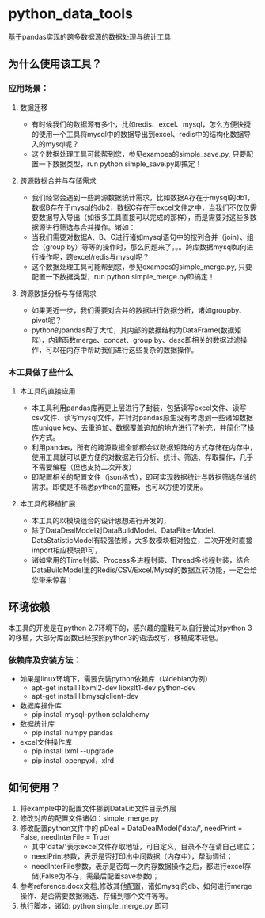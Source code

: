 # python_data_tools
基于pandas实现的跨多数据源的数据处理与统计工具

## 为什么使用该工具？
### 应用场景：
1. 数据迁移
	- 有时候我们的数据源有多个，比如redis、excel、mysql，怎么方便快捷的使用一个工具将mysql中的数据导出到excel、redis中的结构化数据导入的mysql呢？
	- 这个数据处理工具可能帮到您，参见exampes的simple_save.py, 只要配置一下数据类型，run python simple_save.py即搞定！


2. 跨源数据合并与存储需求
	- 我们经常会遇到一些跨源数据统计需求，比如数据A存在于mysql的db1，数据B存在于mysql的db2，数据C存在于excel文件之中，当我们不仅仅需要数据导入导出（如很多工具直接可以完成的那样），而是需要对这些多数据源进行筛选与合并操作。诸如：
	- 当我们需要对数据A、B、C进行诸如mysql语句中的按列合并（join）、组合（group by）等等的操作时，那么问题来了。。。跨库数据mysql如何进行操作呢，跨excel/redis与mysql呢？
 	- 这个数据处理工具可能帮到您，参见exampes的simple_merge.py, 只要配置一下数据类型，run python simple_merge.py即搞定！

3. 跨源数据分析与存储需求
	- 如果更近一步，我们需要对合并的数据进行数据分析，诸如groupby、pivot呢？
	- python的pandas帮了大忙，其内部的数据结构为DataFrame(数据矩阵)，内建函数merge、concat、group by、desc即相关的数据过滤操作，可以在内存中帮助我们进行这些复杂的数据操作。

### 本工具做了些什么
1. 本工具的直接应用
	- 本工具利用pandas库再更上层进行了封装，包括读写excel文件、读写csv文件、读写mysql文件，并针对pandas原生没有考虑到一些诸如数据库unique key、去重追加、数据覆盖追加的地方进行了补充，并简化了操作方式。
	- 利用pandas，所有的跨源数据全部都会以数据矩阵的方式存储在内存中，使用工具就可以更方便的对数据进行分析、统计、筛选、存取操作，几乎不需要编程（但也支持二次开发）
	- 即配置相关的配置文件（json格式），即可实现数据统计与数据筛选存储的需求。即使是不熟悉python的童鞋，也可以方便的使用。

2. 本工具的移植扩展
	- 本工具的以模块组合的设计思想进行开发的，
	- 除了DataDealModel对DataBuildModel、DataFilterModel、DataStatisticModel有较强依赖，大多数模块相对独立，二次开发时直接import相应模块即可，
	- 诸如常用的Time封装、Process多进程封装、Thread多线程封装，结合DataBuildModel里的Redis/CSV/Excel/Mysql的数据互转功能，一定会给您带来惊喜！

## 环境依赖
本工具的开发是在python 2.7环境下的，感兴趣的童鞋可以自行尝试对python 3的移植，大部分库函数已经按照python3的语法改写，移植成本较低。

### 依赖库及安装方法：
* 如果是linux环境下，需要安装python依赖库（以debian为例）
	+ apt-get install libxml2-dev libxslt1-dev python-dev
	+ apt-get install libmysqlclient-dev
* 数据库操作库
	+ pip install mysql-python sqlalchemy
* 数据统计库
	+ pip install numpy pandas
* excel文件操作库
	+ pip install lxml --upgrade
	+ pip install openpyxl，xlrd

## 如何使用？
1. 将example中的配置文件挪到DataLib文件目录外层
2. 修改对应的配置文件诸如：simple_merge.py
3. 修改配置python文件中的
	pDeal = DataDealModel('data/', needPrint = False, needInterFile = True)
 	- 其中'data/'表示excel文件存取地址，可自定义，目录不存在请自己建立；
	- needPrint参数，表示是否打印出中间数据（内存中），帮助调试；
	- needInterFile参数，表示是否每一次内存数据操作之后，都进行excel存储(False为不存，需最后配置save参数)；
4. 参考reference.docx文档,修改其他配置，诸如mysql的db、如何进行merge操作、是否需要数据筛选、存储到哪个文件等等。
5. 执行脚本，诸如: python simple_merge.py 即可
